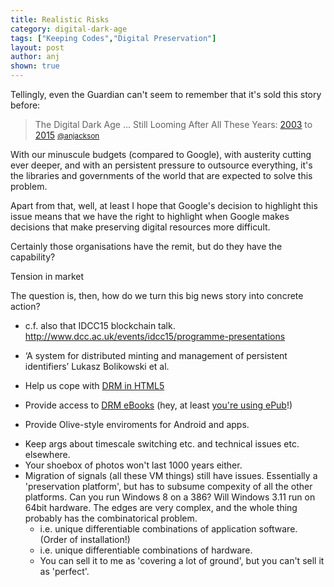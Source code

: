 ```yaml
---
title: Realistic Risks
category: digital-dark-age
tags: ["Keeping Codes","Digital Preservation"]
layout: post
author: anj
shown: true
---
```


Tellingly, even the Guardian can't seem to remember that it's sold this story before:

> The Digital Dark Age ... Still Looming After All These Years: [2003](http://web.archive.org/web/20030110082553/http://www.guardian.co.uk/online/story/0,3605,871091,00.html) to [2015](http://www.theguardian.com/technology/2015/feb/13/google-boss-warns-forgotten-century-email-photos-vint-cerf)
> <small>[@anjackson](https://twitter.com/anjacks0n/status/567722836555747329)</small>


With our minuscule budgets (compared to Google), with austerity cutting ever deeper, and with an persistent pressure to outsource everything, it's the libraries and governments of the world that are expected to solve this problem.

Apart from that, well, at least I hope that Google's decision to highlight this issue means that we have the right to highlight when Google makes decisions that make preserving digital resources more difficult.


Certainly those organisations have the remit, but do they have the capability?

Tension in market

The question is, then, how do we turn this big news story into concrete action?


- c.f. also that IDCC15 blockchain talk. http://www.dcc.ac.uk/events/idcc15/programme-presentations 
- ‘A system for distributed minting and management of persistent identifiers’ Lukasz Bolikowski et al.

- Help us cope with [DRM in HTML5](http://www.infoworld.com/article/2614597/cringely/drm-sinks-its-fangs-into-html5--with-help-from-netflix--google--and-microsoft.html)
- Provide access to [DRM eBooks](https://support.google.com/books/partner/answer/3309439?hl=en-GB) (hey, at least [you're using ePub](http://en.wikipedia.org/wiki/Google_Play_Books#File_formats)!)
- Provide Olive-style enviroments for Android and apps.


* Keep args about timescale switching etc. and technical issues etc. elsewhere.
* Your shoebox of photos won't last 1000 years either.
* Migration of signals (all these VM things) still have issues. Essentially a 'preservation platform', but has to subsume compexity of all the other platforms. Can you run Windows 8 on a 386? Will Windows 3.11 run on 64bit hardware. The edges are very complex, and the whole thing probably has the combinatorical problem.
    * i.e. unique differentiable combinations of application software. (Order of installation!)
    * i.e. unique differentiable combinations of hardware.
    * You can sell it to me as 'covering a lot of ground', but you can't sell it as 'perfect'.